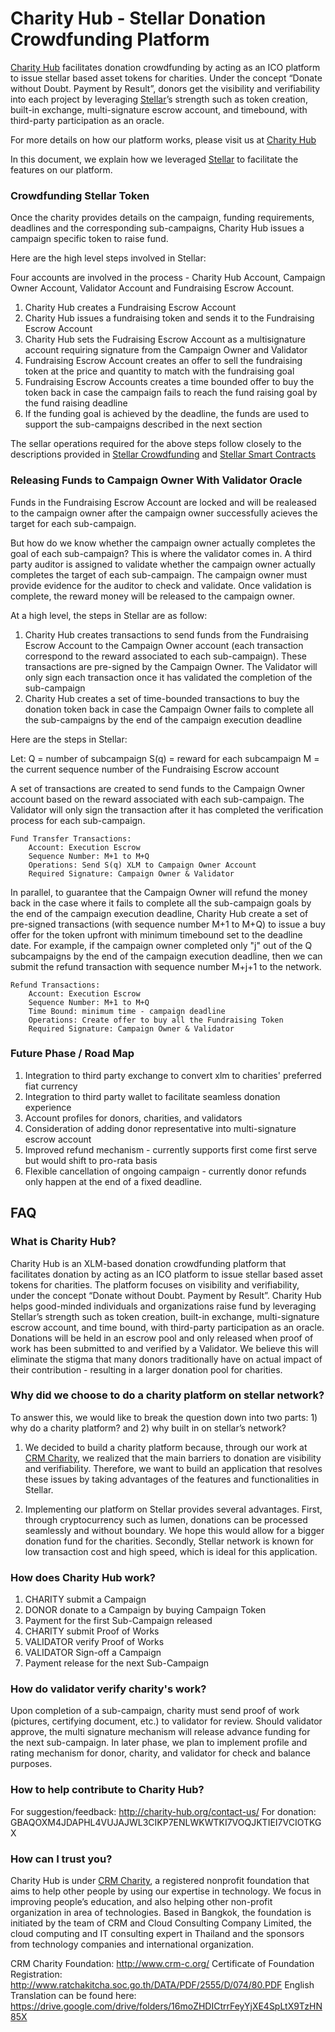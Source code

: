 # Charity Hub - Stellar Donation Crowdfunding Platform


[Charity Hub] facilitates donation crowdfunding by acting as an ICO platform to issue stellar based asset tokens for charities. Under the concept “Donate without Doubt. Payment by Result”, donors get the visibility and verifiability into each project by leveraging [Stellar]’s strength such as token creation, built-in exchange, multi-signature escrow account, and timebound, with third-party participation as an oracle.

For more details on how our platform works, please visit us at [Charity Hub]

In this document, we explain how we leveraged [Stellar] to facilitate the features on our platform.

### Crowdfunding Stellar Token 

Once the charity provides details on the campaign, funding requirements, deadlines and the corresponding sub-campaigns, Charity Hub issues a campaign specific token to raise fund.

Here are the high level steps involved in Stellar:

Four accounts are involved in the process - Charity Hub Account,
Campaign Owner Account, Validator  Account and Fundraising Escrow Account.

1. Charity Hub creates a Fundraising Escrow Account 
2. Charity Hub issues a fundraising token and sends it to the Fundraising Escrow Account
3. Charity Hub sets the Fudraising Escrow Account as a multisignature account requiring signature from the Campaign Owner and Validator
4. Fundraising Escrow Account creates an offer to sell the fundraising token at the price and quantity to match with the fundraising goal
5. Fundraising Escrow Accounts creates a time bounded offer to buy the token back in case the campaign fails to reach the fund raising goal by the fund raising deadline
6. If the funding goal is achieved by the deadline, the funds are used to support the sub-campaigns described in the next section

The sellar operations required for the above steps follow closely to the descriptions provided in [Stellar Crowdfunding] and [Stellar Smart Contracts]

### Releasing Funds to Campaign Owner With Validator Oracle 

Funds in the Fundraising Escrow Account are locked and will be realeased to the campaign owner after the campaign owner successfully acieves the target for each sub-campaign.

But how do we know whether the campaign owner actually completes the goal of each sub-campaign? This is where the validator comes in. A third party auditor is assigned to validate whether the campaign owner actually completes the target of each sub-campaign. The campaign owner must provide evidence for the auditor to check and validate. Once validation is complete, the reward money will be released to the campaign owner.

At a high level, the steps in Stellar are as follow:
1. Charity Hub creates transactions to send funds from the Fundraising Escrow Account to the Campaign Owner account (each transaction correspond to the reward associated to each sub-campaign). These transactions are pre-signed by the Campaign Owner. The Validator will only sign each transaction once it has validated the completion of the sub-campaign
2. Charity Hub creates a set of time-bounded transactions to buy the donation token back in case the Campaign Owner fails to complete all the sub-campaigns by the end of the campaign execution deadline

Here are the steps in Stellar:

Let:
Q = number of subcampaign
S(q) = reward for each subcampaign
M = the current sequence number of the Fundraising Escrow account

A set of transactions are  created to send funds to the Campaign Owner account based on the reward associated with each sub-campaign. The Validator will only sign the transaction after it has completed the verification process for each sub-campaign.


    Fund Transfer Transactions:
        Account: Execution Escrow
        Sequence Number: M+1 to M+Q
        Operations: Send S(q) XLM to Campaign Owner Account
        Required Signature: Campaign Owner & Validator

In parallel, to guarantee that the Campaign Owner will refund the money back in the case where it fails to complete all the sub-campaign goals by the end of the campaign execution deadline, Charity Hub create a set of pre-signed transactions (with sequence number M+1 to M+Q) to issue a buy offer for the token upfront with minimum timebound set to the deadline date. For example, if the campaign owner completed only "j" out of the Q subcampaigns by the end of the campaign execution deadline, then we can submit the refund transaction with sequence number M+j+1 to the network.

    Refund Transactions:
        Account: Execution Escrow
        Sequence Number: M+1 to M+Q
        Time Bound: minimum time - campaign deadline
        Operations: Create offer to buy all the Fundraising Token
        Required Signature: Campaign Owner & Validator

### Future Phase / Road Map
1. Integration to third party exchange to convert xlm to charities' preferred fiat currency
2. Integration to third party wallet to facilitate seamless donation experience
3. Account profiles for donors, charities, and validators
4. Consideration of adding donor representative into multi-signature escrow account
5. Improved refund mechanism - currently supports first come first serve but would shift to pro-rata basis
6. Flexible cancellation of ongoing campaign - currently donor refunds only happen at the end of a fixed deadline.


## FAQ
### What is Charity Hub?
Charity Hub is an XLM-based donation crowdfunding platform that facilitates donation by acting as an ICO platform to issue stellar based asset tokens for charities. The platform focuses on visibility and verifiability, under the concept “Donate without Doubt. Payment by Result”. Charity Hub helps good-minded individuals and organizations raise fund by leveraging Stellar’s strength such as token creation, built-in exchange, multi-signature escrow account, and time bound, with third-party participation as an oracle. Donations will be held in an escrow pool and only released when proof of work has been submitted to and verified by a Validator. We believe this will eliminate the stigma that many donors traditionally have on actual impact of their contribution - resulting in a larger donation pool for charities.

### Why did we choose to do a charity platform on stellar network?
To answer this, we would like to break the question down into two parts: 1) why do a charity platform? and 2) why built in on stellar’s network?

1) We decided to build a charity platform because, through our work at [CRM Charity], we realized that the main barriers to donation are visibility and verifiability. Therefore, we want to build an application that resolves these issues by taking advantages of the features and functionalities in Stellar.

2) Implementing our platform on Stellar provides several advantages. First, through cryptocurrency such as lumen, donations can be processed seamlessly and without boundary. We hope this would allow for a bigger donation fund for the charities. Secondly, Stellar network is known for low transaction cost and high speed, which is ideal for this application.  

### How does Charity Hub work?

1. CHARITY submit a Campaign
2. DONOR donate to a Campaign by buying Campaign Token 
3. Payment for the first Sub-Campaign released 
4. CHARITY submit Proof of Works
5. VALIDATOR verify Proof of Works
6. VALIDATOR Sign-off a Campaign
7. Payment release for the next Sub-Campaign

### How do validator verify charity's work?
Upon completion of a sub-campaign, charity must send proof of work (pictures, certifying document, etc.) to validator for review. Should validator approve, the multi signature mechanism will release advance funding for the next sub-campaign. In later phase, we plan to implement profile and rating mechanism for donor, charity, and validator for check and balance purposes.  

### How to help contribute to Charity Hub?
For suggestion/feedback: http://charity-hub.org/contact-us/
For donation: GBAQOXM4JDAPHL4VUJAJWL3CIKP7ENLWKWTKI7VOQJKTIEI7VCIOTKGX

### How can I trust you?

Charity Hub is under [CRM Charity], a registered nonprofit foundation that aims to help other people by using our expertise in technology. We focus in improving people’s education, and also helping other non-profit organization in area of technologies. Based in Bangkok, the foundation is initiated by the team of CRM and Cloud Consulting Company Limited, the cloud computing and IT consulting expert in Thailand and the sponsors from technology companies and international organization.

CRM Charity Foundation: http://www.crm-c.org/ 
Certificate of Foundation Registration:
http://www.ratchakitcha.soc.go.th/DATA/PDF/2555/D/074/80.PDF 
English Translation can be found here:
https://drive.google.com/drive/folders/16moZHDICtrrFeyYjXE4SpLtX9TzHN85X
  

    
    
   [Stellar Crowdfunding]: <https://www.stellar.org/blog/multisig-and-simple-contracts-stellar>
   [CRM Charity]: <http://www.crm-c.org/>
   [Stellar Smart Contracts]: <https://www.stellar.org/developers/guides/walkthroughs/stellar-smart-contracts.html>
   [Stellar]: <https://www.stellar.org/>
   [Charity Hub]: <http://charity-hub.org>
   

